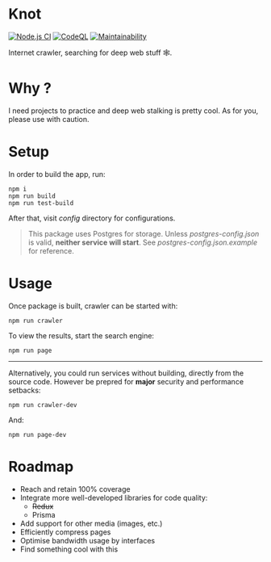 # Knot

[![Node.js CI](https://github.com/TrashBinNp2019/knot/actions/workflows/main.yml/badge.svg?branch=master)](https://github.com/TrashBinNp2019/knot/actions/workflows/main.yml) 
[![CodeQL](https://github.com/TrashBinNp2019/knot/actions/workflows/codeql.yml/badge.svg)](https://github.com/TrashBinNp2019/knot/actions/workflows/codeql.yml)
[![Maintainability](https://api.codeclimate.com/v1/badges/08439d9f9a68256640f1/maintainability)](https://codeclimate.com/github/TrashBinNp2019/knot/maintainability)
  
Internet crawler, searching for deep web stuff 🕸️.

# Why ?

I need projects to practice and deep web stalking is pretty cool. As for you, please use with caution.

# Setup

In order to build the app, run:
```
npm i
npm run build
npm run test-build
```
After that, visit _config_ directory for configurations.  
> This package uses Postgres for storage. Unless _postgres-config.json_ is valid, **neither service will start**. See _postgres-config.json.example_ for reference.

# Usage

Once package is built, crawler can be started with:
```
npm run crawler
```
To view the results, start the search engine:
```
npm run page
```
---
Alternatively, you could run services without building, directly from the source code.
However be prepred for **major** security and performance setbacks:
```
npm run crawler-dev
```
And:
```
npm run page-dev
```

# Roadmap

- Reach and retain 100% coverage
- Integrate more well-developed libraries for code quality:
  - ~~Redux~~
  - Prisma
- Add support for other media (images, etc.)
- Efficiently compress pages
- Optimise bandwidth usage by interfaces
- Find something cool with this
